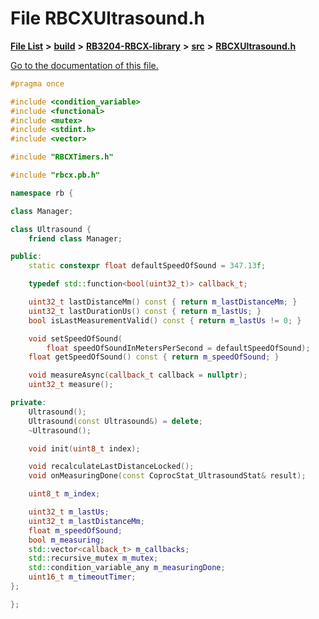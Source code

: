 
# File RBCXUltrasound.h

[**File List**](files.md) **>** [**build**](dir_4fef79e7177ba769987a8da36c892c5f.md) **>** [**RB3204-RBCX-library**](dir_6e2f6bf38ad600996f360c484704d30b.md) **>** [**src**](dir_2fb57cfb6554052417264f60890e0af6.md) **>** [**RBCXUltrasound.h**](RBCXUltrasound_8h.md)

[Go to the documentation of this file.](RBCXUltrasound_8h.md) 


````cpp
#pragma once

#include <condition_variable>
#include <functional>
#include <mutex>
#include <stdint.h>
#include <vector>

#include "RBCXTimers.h"

#include "rbcx.pb.h"

namespace rb {

class Manager;

class Ultrasound {
    friend class Manager;

public:
    static constexpr float defaultSpeedOfSound = 347.13f;

    typedef std::function<bool(uint32_t)> callback_t;

    uint32_t lastDistanceMm() const { return m_lastDistanceMm; }
    uint32_t lastDurationUs() const { return m_lastUs; }
    bool isLastMeasurementValid() const { return m_lastUs != 0; }

    void setSpeedOfSound(
        float speedOfSoundInMetersPerSecond = defaultSpeedOfSound);
    float getSpeedOfSound() const { return m_speedOfSound; }

    void measureAsync(callback_t callback = nullptr);
    uint32_t measure();

private:
    Ultrasound();
    Ultrasound(const Ultrasound&) = delete;
    ~Ultrasound();

    void init(uint8_t index);

    void recalculateLastDistanceLocked();
    void onMeasuringDone(const CoprocStat_UltrasoundStat& result);

    uint8_t m_index;

    uint32_t m_lastUs;
    uint32_t m_lastDistanceMm;
    float m_speedOfSound;
    bool m_measuring;
    std::vector<callback_t> m_callbacks;
    std::recursive_mutex m_mutex;
    std::condition_variable_any m_measuringDone;
    uint16_t m_timeoutTimer;
};

};
````

